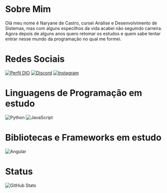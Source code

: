 # Sobre Mim
Olá meu nome é Naryane de Castro, cursei Análise e Desenvolvimento de Sistemas, mas com alguns especilhos da vida acabei não seguindo carreira. Agora depois de alguns anos quero retomar os estudos e quem sabe tentar entrar nesse mundo da programação no qual me formei.

# Redes Sociais
[![Perfil DIO](https://img.shields.io/badge/-Meu%20Perfil%20na%20DIO-30A3DC?style=for-the-badge)](https://web.dio.me/users/narycstr/)
[![Discord](https://img.shields.io/badge/Discord-000?style=for-the-badge&logo=discord)](https://www.discord.com/in/naryzinha/)
[![Instagram](https://img.shields.io/badge/Instagram-000?style=for-the-badge&logo=instagram)](https://www.instagram.com/nary__y/)

# Linguagens de Programação em estudo
![Python](https://img.shields.io/badge/Python-000?style=for-the-badge&logo=python)
![JavaScript](https://img.shields.io/badge/JavaScript-000?style=for-the-badge&logo=javascript)

# Bibliotecas e Frameworks em estudo
![Angular](https://img.shields.io/badge/Angular-000?style=for-the-badge&logo=angular&logoColor=C3002F)

# Status
![GitHub Stats](https://github-readme-stats.vercel.app/api?username=narycastro&theme=transparent&bg_color=000&border_color=30A3DC&show_icons=true&icon_color=30A3DC&title_color=E94D5F&text_color=FFF&hide_title=true)
